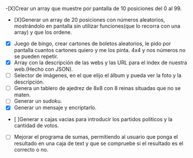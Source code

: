 -[X]Crear un array que muestre por pantalla de 10 posiciones del 0 al 99.

- [X]Generar un array de 20 posiciones con números aleatorios, mostrándolo en pantalla sin utilizar funciones(que lo recorra con una array) y que los ordene.
- [x] Juego de bingo, crear cartones de boletos aleatorios, le pido por pantalla cuantos cartones quiero y me los pinta. 4x4 y nos números no se pueden repetir.
- [x] Array con la descripción de las webs y las URL para el index de nuestra web.(Hecho con JSON).
- [ ] Selector de imágenes, en el que elijo el álbum y pueda ver la foto y la descripción.
- [ ] Genera un tablero de ajedrez de 8x8 con 8 reinas situadas que no se maten.
- [ ] Generar un sudoku.
- [x] Generar un mensaje y encriptarlo.
- [ ]Generar x cajas vacias para introducir los partidos políticos y la cantidad de votos.
- [ ] Mejorar el programa de sumas, permitiendo al usuario que ponga el resultado en una caja de text y que se compruebe si el resultado es el correcto o no.
